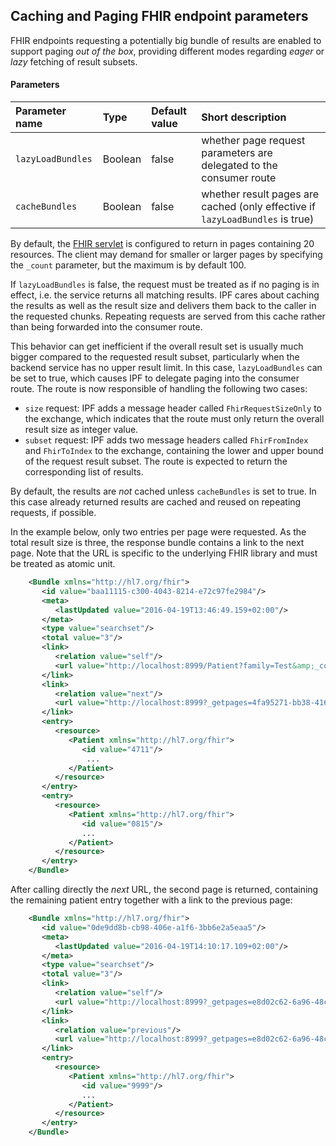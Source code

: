 
## Caching and Paging FHIR endpoint parameters

FHIR endpoints requesting a potentially big bundle of results are enabled to support paging _out of the box_, providing different modes
regarding _eager_ or _lazy_ fetching of result subsets.

#### Parameters

| Parameter name       | Type       | Default value | Short description                                                                    |
|:---------------------|:-----------|:--------------|:-------------------------------------------------------------------------------------|
| `lazyLoadBundles`    | Boolean    | false         | whether page request parameters are delegated to the consumer route
| `cacheBundles`       | Boolean    | false         | whether result pages are cached (only effective if `lazyLoadBundles` is true)

By default, the [FHIR servlet] is configured to return in pages containing 20 resources. The client may demand for smaller or larger pages
by specifying the `_count` parameter, but the maximum is by default 100.

If `lazyLoadBundles` is false, the request must be treated as if no paging is in effect, i.e. the service returns all matching results.
IPF cares about caching the results as well as the result size and delivers them back to the caller in the requested chunks. Repeating
requests are served from this cache rather than being forwarded into the consumer route.

This behavior can get inefficient if the overall result set is usually much bigger compared to the requested result subset, particularly
when the backend service has no upper result limit. In this case, `lazyLoadBundles` can be set to true, which causes IPF to delegate
paging into the consumer route. The route is now responsible of handling the following two cases:

* `size` request: IPF adds a message header called `FhirRequestSizeOnly` to the exchange, which indicates that the route must only return 
the overall result size as integer value.
* `subset` request: IPF adds two message headers called `FhirFromIndex` and `FhirToIndex` to the exchange, containing the lower and upper
bound of the request result subset. The route is expected to return the corresponding list of results.

By default, the results are _not_ cached unless `cacheBundles` is set to true. In this case already returned results are cached and reused
on repeating requests, if possible.


In the example below, only two entries per page were requested. As the total result size is three, the response bundle contains a link to the
next page. Note that the URL is specific to the underlying FHIR library and must be treated as atomic unit.

```xml
    <Bundle xmlns="http://hl7.org/fhir">
       <id value="baa11115-c300-4043-8214-e72c97fe2984"/>
       <meta>
          <lastUpdated value="2016-04-19T13:46:49.159+02:00"/>
       </meta>
       <type value="searchset"/>
       <total value="3"/>
       <link>
          <relation value="self"/>
          <url value="http://localhost:8999/Patient?family=Test&amp;_count=2"/>
       </link>
       <link>
          <relation value="next"/>
          <url value="http://localhost:8999?_getpages=4fa95271-bb38-416b-a844-b83345280fbd&amp;_getpagesoffset=2&amp;_count=2&amp;_bundletype=searchset"/>
       </link>
       <entry>
          <resource>
             <Patient xmlns="http://hl7.org/fhir">
                <id value="4711"/>
                 ...
             </Patient>
          </resource>
       </entry>
       <entry>
          <resource>
             <Patient xmlns="http://hl7.org/fhir">
                <id value="0815"/>
                ...
             </Patient>
          </resource>
       </entry>
    </Bundle>
```

After calling directly the _next_ URL, the second page is returned, containing the remaining patient entry together with a link to the previous page:

```xml
    <Bundle xmlns="http://hl7.org/fhir">
       <id value="0de9dd8b-cb98-406e-a1f6-3bb6e2a5eaa5"/>
       <meta>
          <lastUpdated value="2016-04-19T14:10:17.109+02:00"/>
       </meta>
       <type value="searchset"/>
       <total value="3"/>
       <link>
          <relation value="self"/>
          <url value="http://localhost:8999?_getpages=e8d02c62-6a96-48cc-904b-9740a7eac51f&amp;_getpagesoffset=2&amp;_count=2&amp;_bundletype=searchset"/>
       </link>
       <link>
          <relation value="previous"/>
          <url value="http://localhost:8999?_getpages=e8d02c62-6a96-48cc-904b-9740a7eac51f&amp;_getpagesoffset=0&amp;_count=2&amp;_format=xml&amp;_bundletype=searchset"/>
       </link>
       <entry>
          <resource>
             <Patient xmlns="http://hl7.org/fhir">
                <id value="9999"/>
                ...
             </Patient>
          </resource>
       </entry>
    </Bundle>
```

[FHIR Servlet]: deployment.html